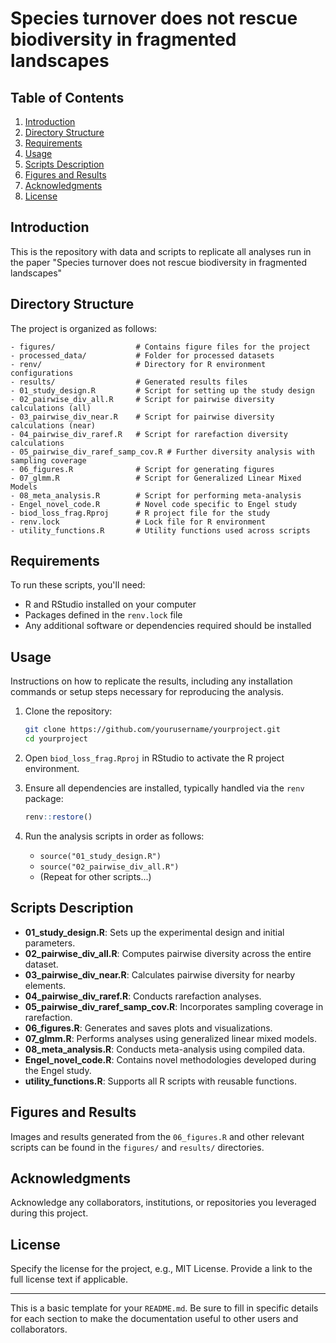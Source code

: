 
# Species turnover does not rescue biodiversity in fragmented landscapes
## Table of Contents

1. [Introduction](#introduction)
2. [Directory Structure](#directory-structure)
3. [Requirements](#requirements)
4. [Usage](#usage)
5. [Scripts Description](#scripts-description)
6. [Figures and Results](#figures-and-results)
7. [Acknowledgments](#acknowledgments)
8. [License](#license)

## Introduction

This is the repository with data and scripts to replicate all analyses run in the paper "Species turnover does not rescue biodiversity in fragmented landscapes"

## Directory Structure

The project is organized as follows:

```
- figures/                  # Contains figure files for the project
- processed_data/           # Folder for processed datasets
- renv/                     # Directory for R environment configurations
- results/                  # Generated results files
- 01_study_design.R         # Script for setting up the study design
- 02_pairwise_div_all.R     # Script for pairwise diversity calculations (all)
- 03_pairwise_div_near.R    # Script for pairwise diversity calculations (near)
- 04_pairwise_div_raref.R   # Script for rarefaction diversity calculations
- 05_pairwise_div_raref_samp_cov.R # Further diversity analysis with sampling coverage
- 06_figures.R              # Script for generating figures
- 07_glmm.R                 # Script for Generalized Linear Mixed Models
- 08_meta_analysis.R        # Script for performing meta-analysis
- Engel_novel_code.R        # Novel code specific to Engel study
- biod_loss_frag.Rproj      # R project file for the study
- renv.lock                 # Lock file for R environment
- utility_functions.R       # Utility functions used across scripts
```

## Requirements

To run these scripts, you'll need:

- R and RStudio installed on your computer
- Packages defined in the `renv.lock` file
- Any additional software or dependencies required should be installed

## Usage

Instructions on how to replicate the results, including any installation commands or setup steps necessary for reproducing the analysis.

1. Clone the repository:

   ```bash
   git clone https://github.com/yourusername/yourproject.git
   cd yourproject
   ```

2. Open `biod_loss_frag.Rproj` in RStudio to activate the R project environment.

3. Ensure all dependencies are installed, typically handled via the `renv` package:

   ```R
   renv::restore()
   ```

4. Run the analysis scripts in order as follows:

   - `source("01_study_design.R")`
   - `source("02_pairwise_div_all.R")`
   - (Repeat for other scripts...)

## Scripts Description

- **01_study_design.R**: Sets up the experimental design and initial parameters.
- **02_pairwise_div_all.R**: Computes pairwise diversity across the entire dataset.
- **03_pairwise_div_near.R**: Calculates pairwise diversity for nearby elements.
- **04_pairwise_div_raref.R**: Conducts rarefaction analyses.
- **05_pairwise_div_raref_samp_cov.R**: Incorporates sampling coverage in rarefaction.
- **06_figures.R**: Generates and saves plots and visualizations.
- **07_glmm.R**: Performs analyses using generalized linear mixed models.
- **08_meta_analysis.R**: Conducts meta-analysis using compiled data.
- **Engel_novel_code.R**: Contains novel methodologies developed during the Engel study.
- **utility_functions.R**: Supports all R scripts with reusable functions.

## Figures and Results

Images and results generated from the `06_figures.R` and other relevant scripts can be found in the `figures/` and `results/` directories.

## Acknowledgments

Acknowledge any collaborators, institutions, or repositories you leveraged during this project.

## License

Specify the license for the project, e.g., MIT License. Provide a link to the full license text if applicable.

---

This is a basic template for your `README.md`. Be sure to fill in specific details for each section to make the documentation useful to other users and collaborators.
